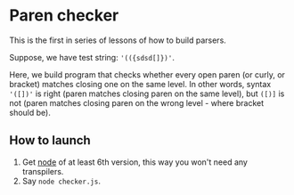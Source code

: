 # Paren checker
This is the first in series of lessons of how to build parsers.

Suppose, we have test string: ```'(({sdsd[]})'```.

Here, we build program that checks whether every open paren (or curly, or bracket) matches closing one on the same level. In other words, syntax ```'([])'``` is right (paren matches closing paren on the same level), but ```([)]``` is not (paren matches closing paren on the wrong level - where bracket should be).

## How to launch
1. Get [node](https://nodejs.org/en/) of at least 6th version, this way you won't need any transpilers.
2. Say ```node checker.js```.
